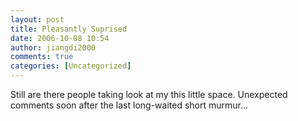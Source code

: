```yaml
---
layout: post
title: Pleasantly Suprised
date: 2006-10-08 10:54
author: jiangdi2000
comments: true
categories: [Uncategorized]
---
```

<div id="msgcns!C840C88DA912213B!882" class="bvMsg"><div>Still are there people taking look at my this little space. Unexpected comments soon after the last long-waited short murmur...</div></div>
